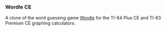 ### Wordle CE

A clone of the word guessing game [Wordle](https://www.powerlanguage.co.uk/wordle/)
for the TI-84 Plus CE and TI-83 Premium CE graphing calculators.
